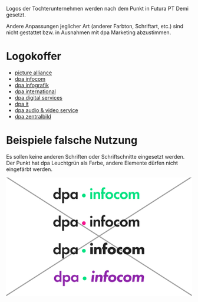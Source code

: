 Logos der Tochterunternehmen werden nach dem Punkt in Futura PT Demi gesetzt.

Andere Anpassungen jeglicher Art (anderer Farbton, Schriftart, etc.) sind nicht gestattet bzw. in Ausnahmen mit dpa Marketing abzustimmen.


# Logokoffer
- [picture alliance](/api/v1/tree/Logos/dpa-Tochterunternehmen/picturealliance.zip)
- [dpa infocom](/api/v1/tree/Logos/dpa-Tochterunternehmen/dpa_infocom.zip)
- [dpa infografik](/api/v1/tree/Logos/dpa-Tochterunternehmen/dpa_infografik.zip)
- [dpa international](/api/v1/tree/Logos/dpa-Tochterunternehmen/dpa_international.zip)
- [dpa digital services](/api/v1/tree/Logos/dpa-Tochterunternehmen/dpa_digitalservices.zip)
- [dpa it](/api/v1/tree/Logos/dpa-Tochterunternehmen/dpa_it.zip)
- [dpa audio & video service](/api/v1/tree/Logos/dpa-Tochterunternehmen/dpa_audiovideoservice.zip)
- [dpa zentralbild](/api/v1/tree/Logos/dpa-Tochterunternehmen/dpa_zentralbild.zip)



# Beispiele falsche Nutzung

Es sollen keine anderen Schriften oder Schriftschnitte eingesetzt werden. Der Punkt hat dpa Leuchtgrün als Farbe, andere Elemente dürfen nicht eingefärbt werden.

![Falsche Nutzung](FN.png)
